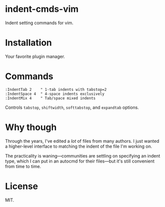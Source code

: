 # indent-cmds-vim

Indent setting commands for vim.

# Installation

Your favorite plugin manager.

# Commands

    :IndentTab 2    " 1-tab indents with tabstop=2
    :IndentSpace 4  " 4-space indents exclusively
    :IndentMix 4    " Tab/space mixed indents

Controls `tabstop`, `shiftwidth`, `softtabstop`, and `expandtab` options.

# Why though

Through the years, I've edited a _lot_ of files from many authors.  I just
wanted a higher-level interface to matching the indent of the file I'm working
on.

The practicality is waning—communities are settling on specifying an indent
type, which I can put in an autocmd for their files—but it's still convenient
from time to time.

# License

MIT.
